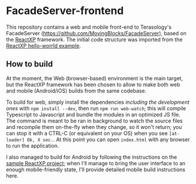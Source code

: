 # FacadeServer-frontend
This repository contains a web and mobile front-end to Terasology's FacadeServer (https://github.com/MovingBlocks/FacadeServer), based on the [ReactXP](https://github.com/Microsoft/reactxp) framework. The initial code structure was imported from the [ReactXP hello-worrld example](https://github.com/Microsoft/reactxp/tree/master/samples/hello-world).

## How to build
At the moment, the Web (browser-based) environment is the main target, but the ReactXP framework has been chosen to allow to make both web and mobile (Android/iOS) builds from the same codebase.

To build for web, simply install the dependencies *including the development ones* with `npm install --dev`, then run `npm run web-watch`; this will compile Typescript to Javascript and bundle the modules in an optimized JS file. The command is meant to be ran in background to watch the source files and recompile them on-the-fly when they change, so it won't return; you can stop it with a CTRL-C (or equivalent on your OS) when you see `[at-loader] Ok, X sec.`. At this point you can open `index.html` with any browser to run the application.

I also managed to build for Android by following the instructions on the [sample ReactXP project](https://github.com/Microsoft/reactxp/tree/master/samples/hello-world#building-for-react-native); when I'll manage to bring the user interface to an enough mobile-friendly state, I'll provide detailed mobile build instructions here.
